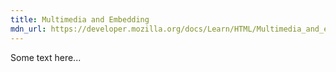 ```yaml
---
title: Multimedia and Embedding
mdn_url: https://developer.mozilla.org/docs/Learn/HTML/Multimedia_and_embedding
---
```

Some text here...
